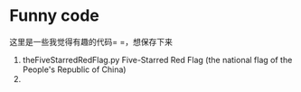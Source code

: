 # Funny code

这里是一些我觉得有趣的代码= =，想保存下来

1. theFiveStarredRedFlag.py
   Five-Starred Red Flag (the national flag of the People's Republic of China)
1. 